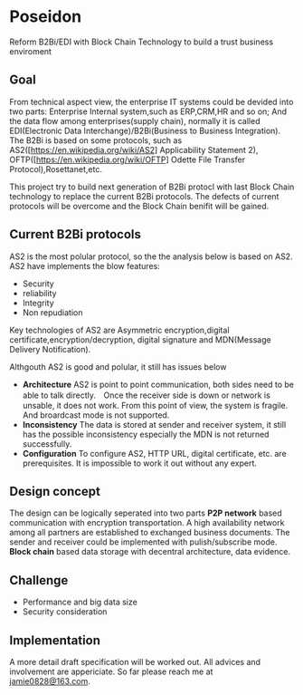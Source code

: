 # Poseidon
Reform B2Bi/EDI with Block Chain Technology to build a trust business enviroment

## Goal
From technical aspect view, the enterprise IT systems could be devided into two parts: Enterprise Internal system,such as ERP,CRM,HR and so on; And the data flow among enterprises(supply chain), normally it is called EDI(Electronic Data Interchange)/B2Bi(Business to Business Integration). The B2Bi is based on some protocols, such as AS2([https://en.wikipedia.org/wiki/AS2] Applicability Statement 2), OFTP([https://en.wikipedia.org/wiki/OFTP] Odette File Transfer Protocol),Rosettanet,etc.

This project try to build next generation of B2Bi protocl with last Block Chain technology to replace the current B2Bi protocols. The defects of current protocols will be overcome and the Block Chain benifit will be gained.

## Current B2Bi protocols
AS2 is the most polular protocol, so the the analysis below is based on AS2. AS2 have implements the blow features:
* Security
* reliability
* Integrity
* Non repudiation

Key technologies of AS2 are Asymmetric encryption,digital certificate,encryption/decryption, digital signature and MDN(Message Delivery Notification).

Althgouth AS2 is good and polular, it still has issues below

* **Architecture** AS2 is point to point communication, both sides need to be able to talk directly.　Once the receiver side is down or network is unsable, it does not work. From this point of view, the system is fragile. And broardcast mode is not supported.
* **Inconsistency** The data is stored at sender and receiver system, it still has the possible inconsistency especially the MDN is not returned successfully.
*  **Configuration** To configure AS2,  HTTP URL, digital certificate, etc. are prerequisites. It is impossible to work it out without any expert. 


## Design concept
The design can be logically seperated into two parts
**P2P network**  based communication with encryption transportation. A high availability network among all partners are established to exchanged business documents. The sender and receiver could be implemented with pulish/subscribe mode.
**Block chain** based data storage with decentral architecture, data evidence.

## Challenge
* Performance and big data size
* Security consideration

## Implementation
A more detail draft specification will be worked out.
All advices and involvement are appericiate.
So far please reach me at jamie0828@163.com.

